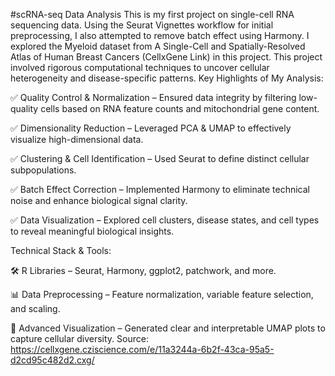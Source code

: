 #scRNA-seq Data Analysis
This is my first project on single-cell RNA sequencing data. Using the Seurat Vignettes workflow for initial preprocessing, I also attempted to remove batch effect using Harmony.
I explored the Myeloid dataset from A Single-Cell and Spatially-Resolved Atlas of Human Breast Cancers (CellxGene Link) in this project. This project involved rigorous computational techniques to uncover cellular heterogeneity and disease-specific patterns.
Key Highlights of My Analysis:

✅ Quality Control & Normalization – Ensured data integrity by filtering low-quality cells based on RNA feature counts and mitochondrial gene content.

 ✅ Dimensionality Reduction – Leveraged PCA & UMAP to effectively visualize high-dimensional data.

 ✅ Clustering & Cell Identification – Used Seurat to define distinct cellular subpopulations.

 ✅ Batch Effect Correction – Implemented Harmony to eliminate technical noise and enhance biological signal clarity.

 ✅ Data Visualization – Explored cell clusters, disease states, and cell types to reveal meaningful biological insights.

Technical Stack & Tools:

🛠 R Libraries – Seurat, Harmony, ggplot2, patchwork, and more.

 📊 Data Preprocessing – Feature normalization, variable feature selection, and scaling.

 🎨 Advanced Visualization – Generated clear and interpretable UMAP plots to capture cellular diversity.
Source: https://cellxgene.cziscience.com/e/11a3244a-6b2f-43ca-95a5-d2cd95c482d2.cxg/
